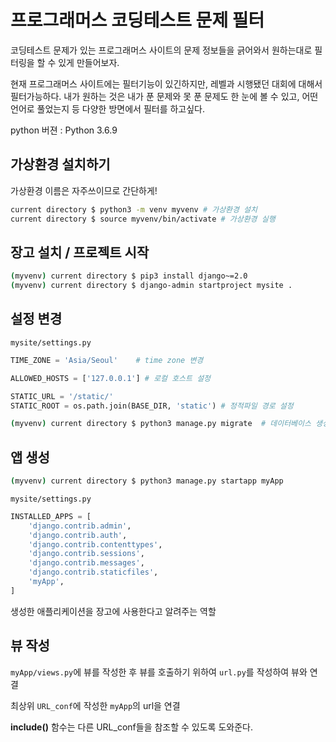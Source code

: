 # 프로그래머스 코딩테스트 문제 필터

코딩테스트 문제가 있는 프로그래머스 사이트의 문제 정보들을 긁어와서 원하는대로 필터링을 할 수 있게 만들어보자.  

현재 프로그래머스 사이트에는 필터기능이 있긴하지만, 레벨과 시행됐던 대회에 대해서 필터가능하다. 내가 원하는 것은 내가 푼 문제와 못 푼 문제도 한 눈에 볼 수 있고, 어떤 언어로 풀었는지 등 다양한 방면에서 필터를 하고싶다.


python 버젼 : Python 3.6.9

## 가상환경 설치하기  
가상환경 이름은 자주쓰이므로 간단하게!  
  
```bash  
current directory $ python3 -m venv myvenv # 가상환경 설치  
current directory $ source myvenv/bin/activate # 가상환경 실행  
```    
  
## 장고 설치 / 프로젝트 시작  
  
```bash
(myvenv) current directory $ pip3 install django~=2.0
(myvenv) current directory $ django-admin startproject mysite .
```
  
## 설정 변경  
`mysite/settings.py`  
```python  
TIME_ZONE = 'Asia/Seoul'    # time zone 변경

ALLOWED_HOSTS = ['127.0.0.1'] # 로컬 호스트 설정

STATIC_URL = '/static/' 
STATIC_ROOT = os.path.join(BASE_DIR, 'static') # 정적파일 경로 설정
```  
  
```bash
(myvenv) current directory $ python3 manage.py migrate  # 데이터베이스 생성
```

## 앱 생성
```bash  
(myvenv) current directory $ python3 manage.py startapp myApp  
```  

`mysite/settings.py`  
```python  
INSTALLED_APPS = [
    'django.contrib.admin',
    'django.contrib.auth',
    'django.contrib.contenttypes',
    'django.contrib.sessions',
    'django.contrib.messages',
    'django.contrib.staticfiles',
    'myApp',
]
```
생성한 애플리케이션을 장고에 사용한다고 알려주는 역할  
  
## 뷰 작성  
  
`myApp/views.py`에 뷰를 작성한 후 뷰를 호출하기 위하여 `url.py`를 작성하여 뷰와 연결
  
최상위 `URL_conf`에 작성한 `myApp`의 url을 연결  

**include()** 함수는 다른 URL_conf들을 참조할 수 있도록 도와준다.  

  
